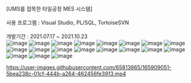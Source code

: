 [UMS를 접목한 타일공정 MES 시스템] </br>
</br>
사용 프로그램 : Visual Studio, PL/SQL, TortoiseSVN </br>
</br>
개발기간 : 2021.07.17 ~ 2021.10.23 </br>
![image](https://user-images.githubusercontent.com/65813865/165902718-5a3fdb20-95ca-4e10-8392-c82dcdef77bc.png)
![image](https://user-images.githubusercontent.com/65813865/165902883-ca4f7dac-3876-4d6b-ab8b-088b9c89c4c9.png)
![image](https://user-images.githubusercontent.com/65813865/165902919-6a0d079b-f659-49a8-9314-19f6310d33e1.png)
![image](https://user-images.githubusercontent.com/65813865/165902926-b4541494-5532-4ff6-90b7-f9c0404bc087.png)
![image](https://user-images.githubusercontent.com/65813865/165902978-5e6f7d50-092a-4d20-b75c-392cb281fa88.png)
![image](https://user-images.githubusercontent.com/65813865/165902984-600f7201-35cf-4981-bf67-9c109fd18815.png)
![image](https://user-images.githubusercontent.com/65813865/165902987-3bf0deea-0497-4f90-b86b-373f512d7ec8.png)
![image](https://user-images.githubusercontent.com/65813865/165902989-f8414988-746f-4c8f-8eb6-703bcf9aa85d.png)
![image](https://user-images.githubusercontent.com/65813865/165902994-bc01c52d-d671-4308-95aa-3e48ba894029.png)
![image](https://user-images.githubusercontent.com/65813865/165903000-b8eb63e6-6d9b-4ce9-9a92-f0bf635322f0.png)
![image](https://user-images.githubusercontent.com/65813865/165903002-fce9306b-ca41-4ac5-bf2f-48aade2185da.png)
![image](https://user-images.githubusercontent.com/65813865/165903005-9eb5e1c9-1050-4aa2-a4e2-bd667d1a70f9.png)
![image](https://user-images.githubusercontent.com/65813865/165903012-af87298f-84a2-478c-985a-c166e95a46df.png)
![image](https://user-images.githubusercontent.com/65813865/165903018-395d6e4e-71dc-4581-a140-20bd166ce81c.png)
![image](https://user-images.githubusercontent.com/65813865/165903022-124d0234-4e3b-4946-bd40-b63e03e7bd6a.png)
![image](https://user-images.githubusercontent.com/65813865/165903025-3f7628ab-d593-49c6-8865-432c0c5e608c.png)
![image](https://user-images.githubusercontent.com/65813865/165903259-fb52d6e3-4b5d-4875-90d1-27f9b33ec96a.png)
![image](https://user-images.githubusercontent.com/65813865/165903264-4a638e9b-75e3-4676-b095-7ffbcece5650.png)
![image](https://user-images.githubusercontent.com/65813865/165903299-5624c5f7-fd4f-486a-b048-7638d9e6ce10.png)






https://user-images.githubusercontent.com/65813865/165909051-5bea238c-01cf-444b-a264-462456fe3913.mp4



